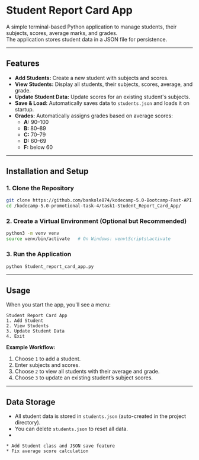 
# **Student Report Card App**

A simple terminal-based Python application to manage students, their subjects, scores, average marks, and grades.  
The application stores student data in a JSON file for persistence.

---

## **Features**
- **Add Students:** Create a new student with subjects and scores.
- **View Students:** Display all students, their subjects, scores, average, and grade.
- **Update Student Data:** Update scores for an existing student's subjects.
- **Save & Load:** Automatically saves data to `students.json` and loads it on startup.
- **Grades:** Automatically assigns grades based on average scores:
  - **A:** 90–100
  - **B:** 80–89
  - **C:** 70–79
  - **D:** 60–69
  - **F:** below 60

---

## **Installation and Setup**

### **1. Clone the Repository**
```bash
git clone https://github.com/bankole874/kodecamp-5.0-Bootcamp-Fast-API.git
cd /kodecamp-5.0-promotional-task-4/task1-Student_Report_Card_App/
````

### **2. Create a Virtual Environment (Optional but Recommended)**

```bash
python3 -m venv venv
source venv/bin/activate   # On Windows: venv\Scripts\activate
```

### **3. Run the Application**

```bash
python Student_report_card_app.py
```

---

## **Usage**

When you start the app, you'll see a menu:

```
Student Report Card App
1. Add Student
2. View Students
3. Update Student Data
4. Exit
```

**Example Workflow:**

1. Choose `1` to add a student.
2. Enter subjects and scores.
3. Choose `2` to view all students with their average and grade.
4. Choose `3` to update an existing student’s subject scores.

---

## **Data Storage**

* All student data is stored in `students.json` (auto-created in the project directory).
* You can delete `students.json` to reset all data.
* 
```
* Add Student class and JSON save feature
* Fix average score calculation
```
